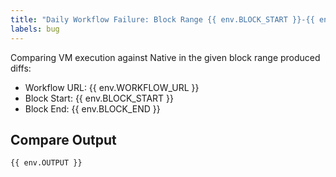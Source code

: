 ```yaml
---
title: "Daily Workflow Failure: Block Range {{ env.BLOCK_START }}-{{ env.BLOCK_END }}"
labels: bug
---
```


Comparing VM execution against Native in the given block range produced diffs:

- Workflow URL: {{ env.WORKFLOW_URL }}
- Block Start: {{ env.BLOCK_START }}
- Block End: {{ env.BLOCK_END }}

## Compare Output

```
{{ env.OUTPUT }}
```
